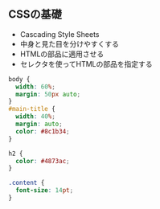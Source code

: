 ## CSSの基礎

* Cascading Style Sheets
* 中身と見た目を分けやすくする
* HTMLの部品に適用させる
* セレクタを使ってHTMLの部品を指定する

```css
body {
  width: 60%;
  margin: 50px auto;
}
#main-title {
  width: 40%;
  margin: auto;
  color: #8c1b34;
}

h2 {
  color: #4873ac;
}

.content {
  font-size: 14pt;
}
```
